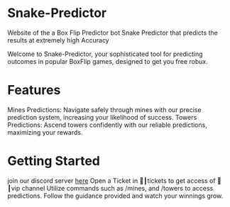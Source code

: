 # Snake-Predictor
Website of the a Box Flip Predictor bot Snake Predictor that predicts the results at extremely high Accuracy


Welcome to Snake-Predictor, your sophisticated tool for predicting outcomes in popular BoxFlip games, designed to get you free robux.

# Features
Mines Predictions: Navigate safely through mines with our precise prediction system, increasing your likelihood of success.
Towers Predictions: Ascend towers confidently with our reliable predictions, maximizing your rewards.

# Getting Started

join our discord server [here](https://discord.com/invite/qghx8crHNG)
Open a Ticket in ⁠🎫┃tickets to get access of ⁠👑┃vip channel
Utilize commands such as /mines, and /towers to access predictions.
Follow the guidance provided and watch your winnings grow.
